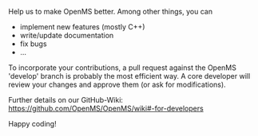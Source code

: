 Help us to make OpenMS better.
Among other things, you can
  - implement new features (mostly C++)
  - write/update documentation
  - fix bugs
  - ...
  
To incorporate your contributions, a pull request against the OpenMS 'develop' branch is probably
the most efficient way. A core developer will review your changes and approve them (or ask for modifications).

Further details on our GitHub-Wiki: https://github.com/OpenMS/OpenMS/wiki#-for-developers

Happy coding!
